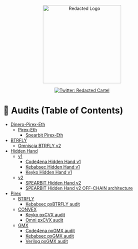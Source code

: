 <div align="center">
<img  width="250" alt="Redacted Logo" src="https://app.redacted.finance/_next/image?url=%2Fassets%2Fimages%2Flogo%2FRedacted-LogoMark-Light-TransBG-72dpi.png&w=3840&q=75" />
<p>
  <a href="https://twitter.com/redactedcartel" target="_blank">
    <img alt="Twitter: Redacted Cartel" src="https://img.shields.io/twitter/follow/redactedcartel.svg?style=social" />
  </a>
</p>
</div>

# 🔎 Audits (Table of Contents)
- [Dinero-Pirex-Eth](dinero-pirex-eth)
  - [Pirex-Eth](dinero-pirex-eth/pirex-eth)
    - [Spearbit Pirex-Eth](dinero-pirex-eth/pirex-eth/spearbit.pdf)
- [BTRFLY](btrfly)
  - [Omniscia BTRFLY v2](btrfly/omniscia.pdf)
- [Hidden Hand](hidden-hand)
  - [v1](hidden-hand/v1)
    - [Code4ena Hidden Hand v1](hidden-hand/v1/code4ena.pdf)
    - [Kebabsec Hidden Hand v1](hidden-hand/v1/kebabsec.pdf)
    - [Keyko Hidden Hand v1](hidden-hand/v1/keyko.pdf)
  - [v2](hidden-hand/v2)
    - [SPEARBIT Hidden Hand v2](hidden-hand/v2/spearbit.pdf)
    - [SPEARBIT Hidden Hand v2 OFF-CHAIN architecture](hidden-hand/v2/spearbit-offchain.pdf)
- [Pirex](pirex)
  - [BTRFLY](pirex/btrfly)
    - [Kebabsec pxBTRFLY audit](pirex/btrfly/kebabsec.pdf)
  - [CONVEX](pirex/convex)
    - [Keyko pxCVX audit](pirex/convex/keyko.pdf)
    - [Omni pxCVX audit](pirex/convex/omniscia.pdf)
  - [GMX](pirex/gmx)
    - [Code4ena pxGMX audit](pirex/gmx/code4ena.pdf)
    - [Kebabsec pxGMX audit](pirex/gmx/kebabsec.pdf)
    - [Verilog pxGMX audit](pirex/gmx/verilog.pdf)
